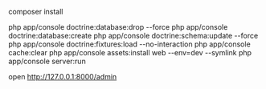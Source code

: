 composer install

php app/console doctrine:database:drop --force
php app/console doctrine:database:create
php app/console doctrine:schema:update --force
php app/console doctrine:fixtures:load --no-interaction
php app/console cache:clear
php app/console assets:install web --env=dev --symlink
php app/console server:run

open http://127.0.0.1:8000/admin
